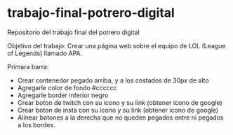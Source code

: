 # trabajo-final-potrero-digital
Repositorio del trabajo final del potrero digital


Objetivo del trabajo: Crear una página web sobre el equipo de LOL (League of Legends) llamado APA.

Primara barra:
- Crear contenedor pegado arriba, y a los costados de 30px de alto
- Agregarle color de fondo #cccccc
- Agregarle border inferior negro
- Crear boton de twitch con su icono y su link (obtener icono de google)
- Crear boton de insta con su icono y su link (obtener icono de google)
- Alinear botones a la derecha que no queden pegados entre ni pegados a los bordes.
